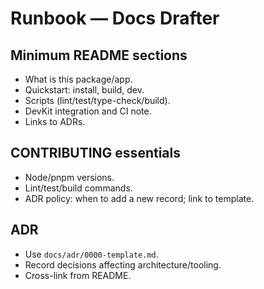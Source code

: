 # Runbook — Docs Drafter

## Minimum README sections
- What is this package/app.
- Quickstart: install, build, dev.
- Scripts (lint/test/type-check/build).
- DevKit integration and CI note.
- Links to ADRs.

## CONTRIBUTING essentials
- Node/pnpm versions.
- Lint/test/build commands.
- ADR policy: when to add a new record; link to template.

## ADR
- Use `docs/adr/0000-template.md`.
- Record decisions affecting architecture/tooling.
- Cross-link from README.
